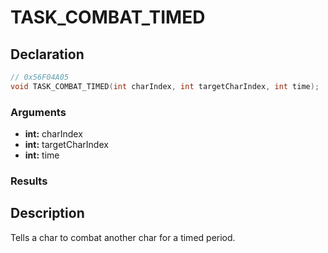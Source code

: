 # TASK_COMBAT_TIMED

## Declaration
```cpp
// 0x56F04A05
void TASK_COMBAT_TIMED(int charIndex, int targetCharIndex, int time);
```

### Arguments
- **int:** charIndex
- **int:** targetCharIndex
- **int:** time

### Results

## Description
Tells a char to combat another char for a timed period.